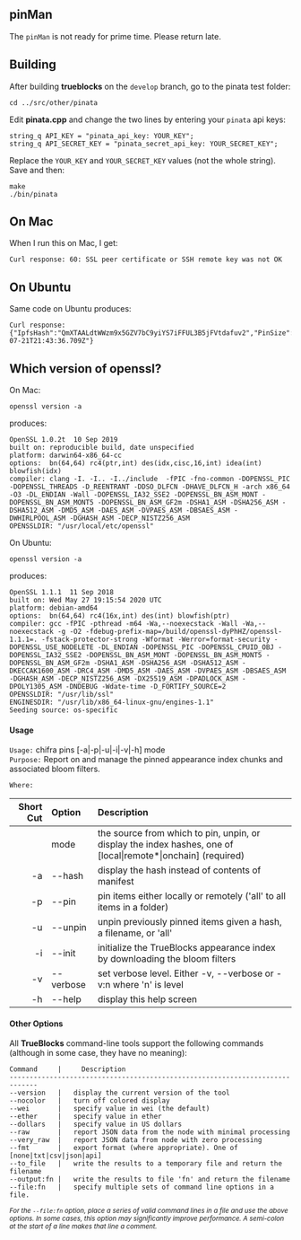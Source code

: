 ## pinMan

The `pinMan` is not ready for prime time. Please return late.

## Building

After building **trueblocks** on the `develop` branch, go to the pinata test folder:

```[bash]
cd ../src/other/pinata
```

Edit **pinata.cpp** and change the two lines by entering your `pinata` api keys:

```[bash]
string_q API_KEY = "pinata_api_key: YOUR_KEY";
string_q API_SECRET_KEY = "pinata_secret_api_key: YOUR_SECRET_KEY";
```

Replace the `YOUR_KEY` and `YOUR_SECRET_KEY` values (not the whole string). Save and then:

```[bash]
make
./bin/pinata
```

## On Mac

When I run this on Mac, I get:

```[bash]
Curl response: 60: SSL peer certificate or SSH remote key was not OK
```

## On Ubuntu

Same code on Ubuntu produces:

```[bash]
Curl response: {"IpfsHash":"QmXTAALdtWWzm9x5GZV7bC9yiYS7iFFUL3B5jFVtdafuv2","PinSize":58,"Timestamp":"2020-07-21T21:43:36.709Z"}
```

## Which version of openssl?

On Mac:

```[bash]
openssl version -a
```

produces:

```[bash]
OpenSSL 1.0.2t  10 Sep 2019
built on: reproducible build, date unspecified
platform: darwin64-x86_64-cc
options:  bn(64,64) rc4(ptr,int) des(idx,cisc,16,int) idea(int) blowfish(idx)
compiler: clang -I. -I.. -I../include  -fPIC -fno-common -DOPENSSL_PIC -DOPENSSL_THREADS -D_REENTRANT -DDSO_DLFCN -DHAVE_DLFCN_H -arch x86_64 -O3 -DL_ENDIAN -Wall -DOPENSSL_IA32_SSE2 -DOPENSSL_BN_ASM_MONT -DOPENSSL_BN_ASM_MONT5 -DOPENSSL_BN_ASM_GF2m -DSHA1_ASM -DSHA256_ASM -DSHA512_ASM -DMD5_ASM -DAES_ASM -DVPAES_ASM -DBSAES_ASM -DWHIRLPOOL_ASM -DGHASH_ASM -DECP_NISTZ256_ASM
OPENSSLDIR: "/usr/local/etc/openssl"
```

On Ubuntu:

```[bash]
openssl version -a
```

produces:

```[bash]
OpenSSL 1.1.1  11 Sep 2018
built on: Wed May 27 19:15:54 2020 UTC
platform: debian-amd64
options:  bn(64,64) rc4(16x,int) des(int) blowfish(ptr)
compiler: gcc -fPIC -pthread -m64 -Wa,--noexecstack -Wall -Wa,--noexecstack -g -O2 -fdebug-prefix-map=/build/openssl-dyPhHZ/openssl-1.1.1=. -fstack-protector-strong -Wformat -Werror=format-security -DOPENSSL_USE_NODELETE -DL_ENDIAN -DOPENSSL_PIC -DOPENSSL_CPUID_OBJ -DOPENSSL_IA32_SSE2 -DOPENSSL_BN_ASM_MONT -DOPENSSL_BN_ASM_MONT5 -DOPENSSL_BN_ASM_GF2m -DSHA1_ASM -DSHA256_ASM -DSHA512_ASM -DKECCAK1600_ASM -DRC4_ASM -DMD5_ASM -DAES_ASM -DVPAES_ASM -DBSAES_ASM -DGHASH_ASM -DECP_NISTZ256_ASM -DX25519_ASM -DPADLOCK_ASM -DPOLY1305_ASM -DNDEBUG -Wdate-time -D_FORTIFY_SOURCE=2
OPENSSLDIR: "/usr/lib/ssl"
ENGINESDIR: "/usr/lib/x86_64-linux-gnu/engines-1.1"
Seeding source: os-specific
```

#### Usage

`Usage:`    chifra pins [-a|-p|-u|-i|-v|-h] mode  
`Purpose:`  Report on and manage the pinned appearance index chunks and associated bloom filters.

`Where:`  

| Short Cut | Option | Description |
| -------: | :------- | :------- |
|  | mode | the source from which to pin, unpin, or display the index hashes, one of [local&#124;remote*&#124;onchain] (required) |
| -a | --hash | display the hash instead of contents of manifest |
| -p | --pin <str> | pin items either locally or remotely ('all' to all items in a folder) |
| -u | --unpin <str> | unpin previously pinned items given a hash, a filename, or 'all' |
| -i | --init | initialize the TrueBlocks appearance index by downloading the bloom filters |
| -v | --verbose | set verbose level. Either -v, --verbose or -v:n where 'n' is level |
| -h | --help | display this help screen |

#### Other Options

All **TrueBlocks** command-line tools support the following commands (although in some case, they have no meaning):

    Command     |     Description
    -----------------------------------------------------------------------------
    --version   |   display the current version of the tool
    --nocolor   |   turn off colored display
    --wei       |   specify value in wei (the default)
    --ether     |   specify value in ether
    --dollars   |   specify value in US dollars
    --raw       |   report JSON data from the node with minimal processing
    --very_raw  |   report JSON data from node with zero processing
    --fmt       |   export format (where appropriate). One of [none|txt|csv|json|api]
    --to_file   |   write the results to a temporary file and return the filename
    --output:fn |   write the results to file 'fn' and return the filename
    --file:fn   |   specify multiple sets of command line options in a file.

<small>*For the `--file:fn` option, place a series of valid command lines in a file and use the above options. In some cases, this option may significantly improve performance. A semi-colon at the start of a line makes that line a comment.*</small>

